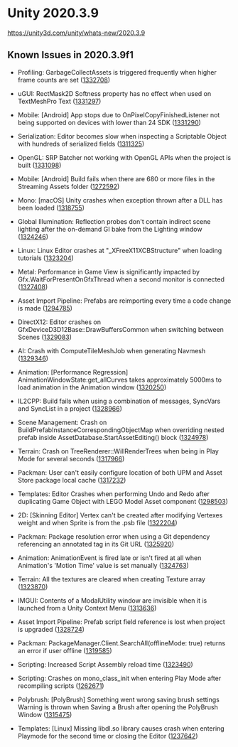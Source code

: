 # Unity 2020.3.9
https://unity3d.com/unity/whats-new/2020.3.9

## Known Issues in 2020.3.9f1

<ul>
<li><p>Profiling: GarbageCollectAssets is triggered frequently when higher frame counts are set (<a href="https://issuetracker.unity3d.com/issues/garbagecollectassets-is-triggered-frequently-when-higher-frame-counts-are-set">1332708</a>)</p></li>
<li><p>uGUI: RectMask2D Softness property has no effect when used on TextMeshPro Text (<a href="https://issuetracker.unity3d.com/issues/rectmask2d-softness-property-has-no-effect-when-used-on-textmeshpro-text">1331297</a>)</p></li>
<li><p>Mobile: [Android] App stops due to OnPixelCopyFinishedListener not being supported on devices with lower than 24 SDK (<a href="https://issuetracker.unity3d.com/issues/app-stops-due-to-onpixelcopyfinishedlistener-not-being-supported-on-devices-with-lower-than-24-sdk">1331290</a>)</p></li>
<li><p>Serialization: Editor becomes slow when inspecting a Scriptable Object with hundreds of serialized fields (<a href="https://issuetracker.unity3d.com/issues/editor-becomes-slow-when-inspecting-a-scriptable-object-with-20-plus-serialized-fields">1311325</a>)</p></li>
<li><p>OpenGL: SRP Batcher not working with OpenGL APIs when the project is built (<a href="https://issuetracker.unity3d.com/issues/srp-batcher-not-working-with-opengl-apis-when-the-project-is-built">1331098</a>)</p></li>
<li><p>Mobile: [Android] Build fails when there are 680 or more files in the Streaming Assets folder (<a href="https://issuetracker.unity3d.com/issues/android-build-fails-when-there-are-680-or-more-files-in-the-streaming-assets-folder">1272592</a>)</p></li>
<li><p>Mono: [macOS] Unity crashes when exception thrown after a DLL has been loaded (<a href="https://issuetracker.unity3d.com/issues/macos-unity-crashes-when-exception-thrown-after-a-dll-has-been-loaded">1318755</a>)</p></li>
<li><p>Global Illumination: Reflection probes don't contain indirect scene lighting after the on-demand GI bake from the Lighting window (<a href="https://issuetracker.unity3d.com/issues/reflection-probes-doesnt-contain-indirect-scene-lighting-after-the-on-demand-gi-bake-from-the-lighting-window">1324246</a>)</p></li>
<li><p>Linux: Linux Editor crashes at "_XFreeX11XCBStructure" when loading tutorials (<a href="https://issuetracker.unity3d.com/issues/linux-editor-crashes-at-xfreex11xcbstructure-when-loading-tutorials">1323204</a>)</p></li>
<li><p>Metal: Performance in Game View is significantly impacted by Gfx.WaitForPresentOnGfxThread when a second monitor is connected (<a href="https://issuetracker.unity3d.com/issues/performance-in-game-view-is-significantly-impacted-by-gfx-dot-waitforpresentongfxthread-when-a-second-monitor-is-connected">1327408</a>)</p></li>
<li><p>Asset Import Pipeline: Prefabs are reimporting every time a code change is made (<a href="https://issuetracker.unity3d.com/issues/prefabs-are-reimporting-every-time-a-code-change-is-made">1294785</a>)</p></li>
<li><p>DirectX12: Editor crashes on GfxDeviceD3D12Base::DrawBuffersCommon when switching between Scenes (<a href="https://issuetracker.unity3d.com/issues/editor-crashes-on-gfxdeviced3d12base-drawbufferscommon-when-switching-between-scenes">1329083</a>)</p></li>
<li><p>AI: Crash with ComputeTileMeshJob when generating Navmesh (<a href="https://issuetracker.unity3d.com/issues/crash-with-computetilemeshjob-when-generating-navmesh">1329346</a>)</p></li>
<li><p>Animation: [Performance Regression] AnimationWindowState:get_allCurves takes approximately 5000ms to load animation in the Animation window (<a href="https://issuetracker.unity3d.com/issues/perfomance-regression-animationwindowstate-get-allcurves-takes-approximately-5000ms-to-load-animation-in-the-animation-window">1320250</a>)</p></li>
<li><p>IL2CPP:  Build fails when using a combination of messages, SyncVars and SyncList in a project (<a href="https://issuetracker.unity3d.com/issues/il2cpp-build-fails-when-using-a-combination-of-messages-syncvars-and-synclist-in-a-project">1328966</a>)</p></li>
<li><p>Scene Management: Crash on BuildPrefabInstanceCorrespondingObjectMap when overriding nested prefab inside AssetDatabase.StartAssetEditing() block (<a href="https://issuetracker.unity3d.com/issues/crash-on-buildprefabinstancecorrespondingobjectmap-when-overriding-nested-prefab-inside-assetdatabase-dot-startassetediting-block">1324978</a>)</p></li>
<li><p>Terrain: Crash on TreeRenderer::WillRenderTrees when being in Play Mode for several seconds (<a href="https://issuetracker.unity3d.com/issues/crash-on-treerenderer-willrendertrees-when-being-in-play-mode-for-several-seconds">1317966</a>)</p></li>
<li><p>Packman: User can't easily configure location of both UPM and Asset Store package local cache (<a href="https://issuetracker.unity3d.com/issues/user-cant-easily-configure-location-of-both-upm-and-asset-store-package-local-cache">1317232</a>)</p></li>
<li><p>Templates: Editor Crashes when performing Undo and Redo after duplicating Game Object with LEGO Model Asset component (<a href="https://issuetracker.unity3d.com/issues/crash-when-redoing-and-undoing-pasting-prefabs-in-scene-in-lego-microgame">1298503</a>)</p></li>
<li><p>2D: [Skinning Editor] Vertex can't be created after modifying Vertexes weight and when Sprite is from the .psb file (<a href="https://issuetracker.unity3d.com/issues/skinning-editor-vertex-cant-be-created-after-modifying-vertexes-weight-and-when-sprite-is-from-the-psb-file">1322204</a>)</p></li>
<li><p>Packman: Package resolution error when using a Git dependency referencing an annotated tag in its Git URL (<a href="https://issuetracker.unity3d.com/issues/package-resolution-error-when-using-a-git-dependency-referencing-an-annotated-tag-in-its-git-url">1325920</a>)</p></li>
<li><p>Animation: AnimationEvent is fired late or isn't fired at all when Animation's 'Motion Time' value is set manually (<a href="https://issuetracker.unity3d.com/issues/animationevent-is-fired-late-or-isnt-fired-at-all-when-animations-motion-time-value-is-set-manually">1324763</a>)</p></li>
<li><p>Terrain: All the textures are cleared when creating Texture array (<a href="https://issuetracker.unity3d.com/issues/all-the-textures-are-cleared-when-creating-texture-array">1323870</a>)</p></li>
<li><p>IMGUI: Contents of a ModalUtility window are invisible when it is launched from a Unity Context Menu (<a href="https://issuetracker.unity3d.com/issues/error-displaying-showmodalutility-window">1313636</a>)</p></li>
<li><p>Asset Import Pipeline: Prefab script field reference is lost when project is upgraded (<a href="https://issuetracker.unity3d.com/issues/prefab-script-field-reference-is-lost-when-project-is-upgraded">1328724</a>)</p></li>
<li><p>Packman: PackageManager.Client.SearchAll(offlineMode: true) returns an error if user offline (<a href="https://issuetracker.unity3d.com/issues/packagemanager-dot-client-dot-searchall-offlinemode-true-returns-an-error-if-user-offline">1319585</a>)</p></li>
<li><p>Scripting: Increased Script Assembly reload time (<a href="https://issuetracker.unity3d.com/issues/increased-reload-time">1323490</a>)</p></li>
<li><p>Scripting: Crashes on mono_class_init when entering Play Mode after recompiling scripts (<a href="https://issuetracker.unity3d.com/issues/crashes-on-mono-class-init-when-entering-play-mode-after-recompiling-scripts">1262671</a>)</p></li>
<li><p>Polybrush: [PolyBrush] Something went wrong saving brush settings Warning is thrown when Saving a Brush after opening the PolyBrush Window (<a href="https://issuetracker.unity3d.com/issues/polybrush-something-went-wrong-saving-brush-settings-warning-is-thrown-when-saving-a-brush-after-opening-the-polybrush-window">1315475</a>)</p></li>
<li><p>Templates: [Linux] Missing libdl.so library causes crash when entering Playmode for the second time or closing the Editor (<a href="https://issuetracker.unity3d.com/issues/missing-libdl-dot-so-library-causes-crash-when-entering-playmode-for-the-second-time-or-closing-the-editor">1237642</a>)</p></li>
</ul>
